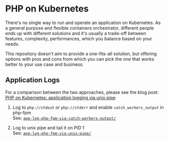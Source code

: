 # PHP on Kubernetes

There's no single way to run and operate an application on Kubernetes. As a general purpose and flexible containers orchestrator, different people ends up with different solutions and it's usually a trade-off between features, complexity, performances, which you balance based on your needs.

This repository doesn't aim to provide a one-fits-all solution, but offering options with pros and cons from which you can pick the one that works better to your use case and business.


## Application Logs

For a comparison between the two approaches, please see the blog post:
[PHP on Kubernetes: application logging via unix pipe](https://pracucci.com/php-on-kubernetes-application-logging-via-unix-pipe.html)

1. Log to `php://stdout` or `php://stderr` and enable `catch_workers_output` in php-fpm<br />
   See: [`app-log-php-fpm-via-catch-workers-output/`](app-log-php-fpm-via-catch-workers-output/)

2. Log to unix pipe and tail it on PID 1<br />
   See: [`app-log-php-fpm-via-unix-pipe/`](app-log-php-fpm-via-unix-pipe/)
